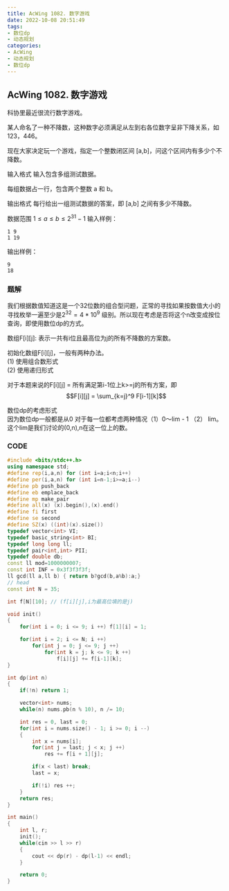 ```yaml
---
title: AcWing 1082. 数字游戏
date: 2022-10-08 20:51:49
tags:
- 数位dp
- 动态规划
categories:
- AcWing
- 动态规划
- 数位dp
---
```


## AcWing 1082. 数字游戏
科协里最近很流行数字游戏。

某人命名了一种不降数，这种数字必须满足从左到右各位数字呈非下降关系，如 123，446。

现在大家决定玩一个游戏，指定一个整数闭区间 [a,b]，问这个区间内有多少个不降数。

输入格式
输入包含多组测试数据。

每组数据占一行，包含两个整数 a 和 b。

输出格式
每行给出一组测试数据的答案，即 [a,b] 之间有多少不降数。

数据范围
$1≤a≤b≤2^{31}−1$
输入样例：
```
1 9
1 19
```
输出样例：
```
9
18
```

### 题解
我们根据数值知道这是一个32位数的组合型问题，正常的寻找如果按数值大小的寻找枚举一遍至少是$2^{32} = 4 * 10^9$ 级别。所以现在考虑是否将这个n改变成按位查询，即使用数位dp的方式。

数组F[i][j]: 表示一共有i位且最高位为j的所有不降数的方案数。

初始化数组F[i][j]，一般有两种办法。  
    (1) 使用组合数形式  
    (2) 使用递归形式

对于本题来说的F[i][j] = 所有满足第i-1位上k>=j的所有方案，即
$$F[i][j] = \sum_{k=j}^9 F[i-1][k]$$

数位dp的考虑形式  
因为数位dp一般都是从0
对于每一位都考虑两种情况（1）0～lim - 1 （2） lim。这个lim是我们讨论的(0,n),n在这一位上的数。


### CODE
```C++
#include <bits/stdc++.h>
using namespace std;
#define rep(i,a,n) for (int i=a;i<n;i++)
#define per(i,a,n) for (int i=n-1;i>=a;i--)
#define pb push_back
#define eb emplace_back
#define mp make_pair
#define all(x) (x).begin(),(x).end()
#define fi first
#define se second
#define SZ(x) ((int)(x).size())
typedef vector<int> VI;
typedef basic_string<int> BI;
typedef long long ll;
typedef pair<int,int> PII;
typedef double db;
const ll mod=1000000007;
const int INF = 0x3f3f3f3f;
ll gcd(ll a,ll b) { return b?gcd(b,a%b):a;}
// head
const int N = 35;

int f[N][10]; // (f[i][j],i为最高位填的是j)

void init()
{
    for(int i = 0; i <= 9; i ++) f[1][i] = 1;

    for(int i = 2; i <= N; i ++)
        for(int j = 0; j <= 9; j ++)
            for(int k = j; k <= 9; k ++)
                f[i][j] += f[i-1][k];
}

int dp(int n)
{
    if(!n) return 1;

    vector<int> nums;
    while(n) nums.pb(n % 10), n /= 10;

    int res = 0, last = 0;
    for(int i = nums.size() - 1; i >= 0; i --)
    {
        int x = nums[i];
        for(int j = last; j < x; j ++)
            res += f[i + 1][j];

        if(x < last) break;
        last = x;

        if(!i) res ++;
    }
    return res;
}

int main()
{
    int l, r;
    init();
    while(cin >> l >> r)
    {   
        cout << dp(r) - dp(l-1) << endl;
    }

    return 0;
}
```